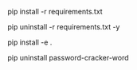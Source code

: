 pip install -r requirements.txt

pip uninstall -r requirements.txt -y

pip install -e .


pip uninstall password-cracker-word
